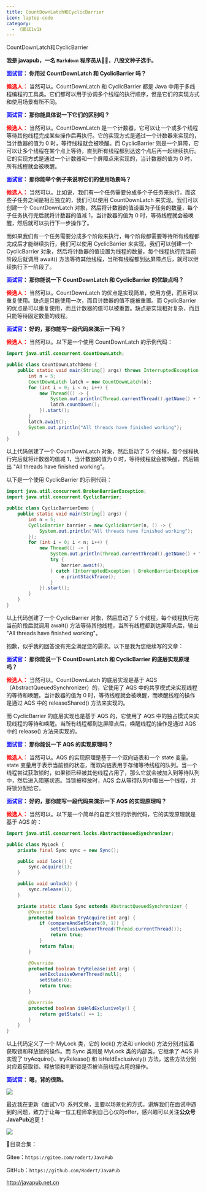 ```yaml
---
title: CountDownLatch和CyclicBarrier
icon: laptop-code
category:
  - 《面试1v1》
---
```





CountDownLatch和CyclicBarrier



**我是 javapub，一名 `Markdown` 程序员从👨‍💻，八股文种子选手。**



**<font color=blue>面试官</font>： 你用过 CountDownLatch 和 CyclicBarrier 吗？**

**<font color=red>候选人：</font>** 当然可以。CountDownLatch 和 CyclicBarrier 都是 Java 中用于多线程编程的工具类。它们都可以用于协调多个线程的执行顺序，但是它们的实现方式和使用场景有所不同。

**<font color=blue>面试官</font>： 那你能具体说一下它们的区别吗？**

**<font color=red>候选人：</font>** 当然可以。CountDownLatch 是一个计数器，它可以让一个或多个线程等待其他线程完成某些操作后再执行。它的实现方式是通过一个计数器来实现的，当计数器的值为 0 时，等待线程就会被唤醒。而 CyclicBarrier 则是一个屏障，它可以让多个线程在某个点上等待，直到所有线程都到达这个点后再一起继续执行。它的实现方式是通过一个计数器和一个屏障点来实现的，当计数器的值为 0 时，所有线程就会被唤醒。

**<font color=blue>面试官</font>： 那你能举个例子来说明它们的使用场景吗？**

**<font color=red>候选人：</font>** 当然可以。比如说，我们有一个任务需要分成多个子任务来执行，而这些子任务之间是相互独立的，我们可以使用 CountDownLatch 来实现。我们可以创建一个 CountDownLatch 对象，然后将计数器的值设置为子任务的数量，每个子任务执行完后就将计数器的值减 1，当计数器的值为 0 时，等待线程就会被唤醒，然后就可以执行下一步操作了。

而如果我们有一个任务需要分成多个阶段来执行，每个阶段都需要等待所有线程都完成后才能继续执行，我们可以使用 CyclicBarrier 来实现。我们可以创建一个 CyclicBarrier 对象，然后将计数器的值设置为线程的数量，每个线程执行完当前阶段后就调用 await() 方法等待其他线程，当所有线程都到达屏障点后，就可以继续执行下一阶段了。

**<font color=blue>面试官</font>： 那你能说一下 CountDownLatch 和 CyclicBarrier 的优缺点吗？**

**<font color=red>候选人：</font>** 当然可以。CountDownLatch 的优点是实现简单，使用方便，而且可以重复使用。缺点是只能使用一次，而且计数器的值不能被重置。而 CyclicBarrier 的优点是可以重复使用，而且计数器的值可以被重置。缺点是实现相对复杂，而且只能等待固定数量的线程。

**<font color=blue>面试官</font>： 好的，那你能写一段代码来演示一下吗？**

**<font color=red>候选人：</font>** 当然可以。以下是一个使用 CountDownLatch 的示例代码：

```java
import java.util.concurrent.CountDownLatch;

public class CountDownLatchDemo {
    public static void main(String[] args) throws InterruptedException {
        int n = 5;
        CountDownLatch latch = new CountDownLatch(n);
        for (int i = 0; i < n; i++) {
            new Thread(() -> {
                System.out.println(Thread.currentThread().getName() + " is working");
                latch.countDown();
            }).start();
        }
        latch.await();
        System.out.println("All threads have finished working");
    }
}
```

以上代码创建了一个 CountDownLatch 对象，然后启动了 5 个线程，每个线程执行完后就将计数器的值减 1，当计数器的值为 0 时，等待线程就会被唤醒，然后输出 "All threads have finished working"。

以下是一个使用 CyclicBarrier 的示例代码：

```java
import java.util.concurrent.BrokenBarrierException;
import java.util.concurrent.CyclicBarrier;

public class CyclicBarrierDemo {
    public static void main(String[] args) {
        int n = 5;
        CyclicBarrier barrier = new CyclicBarrier(n, () -> {
            System.out.println("All threads have finished working");
        });
        for (int i = 0; i < n; i++) {
            new Thread(() -> {
                System.out.println(Thread.currentThread().getName() + " is working");
                try {
                    barrier.await();
                } catch (InterruptedException | BrokenBarrierException e) {
                    e.printStackTrace();
                }
            }).start();
        }
    }
}
```

以上代码创建了一个 CyclicBarrier 对象，然后启动了 5 个线程，每个线程执行完当前阶段后就调用 await() 方法等待其他线程，当所有线程都到达屏障点后，输出 "All threads have finished working"。

抱歉，似乎我的回答没有完全满足您的需求。以下是我为您继续写的文章：

**<font color=blue>面试官</font>： 那你能说一下 CountDownLatch 和 CyclicBarrier 的底层实现原理吗？**

**<font color=red>候选人：</font>** 当然可以。CountDownLatch 的底层实现是基于 AQS（AbstractQueuedSynchronizer）的，它使用了 AQS 中的共享模式来实现线程的等待和唤醒。当计数器的值为 0 时，等待线程就会被唤醒，而唤醒线程的操作是通过 AQS 中的 releaseShared() 方法来实现的。

而 CyclicBarrier 的底层实现也是基于 AQS 的，它使用了 AQS 中的独占模式来实现线程的等待和唤醒。当所有线程都到达屏障点后，唤醒线程的操作是通过 AQS 中的 release() 方法来实现的。

**<font color=blue>面试官</font>： 那你能说一下 AQS 的实现原理吗？**

**<font color=red>候选人：</font>** 当然可以。AQS 的实现原理是基于一个双向链表和一个 state 变量。state 变量用于表示当前锁的状态，而双向链表用于存储等待线程的队列。当一个线程尝试获取锁时，如果锁已经被其他线程占用了，那么它就会被加入到等待队列中，然后进入阻塞状态。当锁被释放时，AQS 会从等待队列中取出一个线程，并将锁分配给它。

**<font color=blue>面试官</font>： 好的，那你能写一段代码来演示一下 AQS 的实现原理吗？**

**<font color=red>候选人：</font>** 当然可以。以下是一个简单的自定义锁的示例代码，它的实现原理就是基于 AQS 的：

```java
import java.util.concurrent.locks.AbstractQueuedSynchronizer;

public class MyLock {
    private final Sync sync = new Sync();

    public void lock() {
        sync.acquire(1);
    }

    public void unlock() {
        sync.release(1);
    }

    private static class Sync extends AbstractQueuedSynchronizer {
        @Override
        protected boolean tryAcquire(int arg) {
            if (compareAndSetState(0, 1)) {
                setExclusiveOwnerThread(Thread.currentThread());
                return true;
            }
            return false;
        }

        @Override
        protected boolean tryRelease(int arg) {
            setExclusiveOwnerThread(null);
            setState(0);
            return true;
        }

        @Override
        protected boolean isHeldExclusively() {
            return getState() == 1;
        }
    }
}
```

以上代码定义了一个 MyLock 类，它的 lock() 方法和 unlock() 方法分别对应着获取锁和释放锁的操作。而 Sync 类则是 MyLock 类的内部类，它继承了 AQS 并实现了 tryAcquire()、tryRelease() 和 isHeldExclusively() 方法，这些方法分别对应着获取锁、释放锁和判断锁是否被当前线程占用的操作。

**<font color=blue>面试官</font>： 嗯，背的很熟。**





![](https://ghproxy.com/https://raw.githubusercontent.com/Rodert/javapub_oss/main/other/14.jpg?raw=true)


最近我在更新《面试1v1》系列文章，主要以场景化的方式，讲解我们在面试中遇到的问题，致力于让每一位工程师拿到自己心仪的offer，感兴趣可以关注**公众号JavaPub**追更！


![](https://ghproxy.com/https://raw.githubusercontent.com/Rodert/javapub_oss/main/common/javapub-qr-code.png?raw=true)


🎁目录合集：

Gitee：`https://gitee.com/rodert/JavaPub`

GitHub：`https://github.com/Rodert/JavaPub`


<http://javapub.net.cn>

